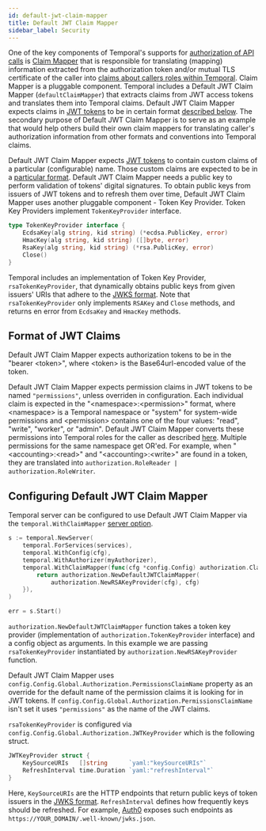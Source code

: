 ```yaml
---
id: default-jwt-claim-mapper
title: Default JWT Claim Mapper
sidebar_label: Security
---
```


One of the key components of Temporal's supports for [authorization of API calls](authorization.md) is [Claim Mapper](authorization.md#Claim-Mapper) that is responsible for translating (mapping) information extracted from the authorization token and/or mutual TLS certificate of the caller into [claims about callers roles within Temporal](authorization.md#Claims).
Claim Mapper is a pluggable component.
Temporal includes a Default JWT Claim Mapper (`defaultClaimMapper`) that extracts claims from JWT access tokens and translates them into Temporal claims.
Default JWT Claim Mapper expects claims in [JWT tokens](https://tools.ietf.org/html/rfc7519) to be in certain format [described below]().
The secondary purpose of Default JWT Claim Mapper is to serve as an example that would help others build their own claim mappers for translating caller's authorization information from other formats and conventions into Temporal claims.

Default JWT Claim Mapper expects [JWT tokens](https://tools.ietf.org/html/rfc7519) to contain custom claims of a particular (configurable) name.
Those custom claims are expected to be in a [particular format](#jwt-claim-format).
Default JWT Claim Mapper needs a public key to perform validation of tokens' digital signatures.
To obtain public keys from issuers of JWT tokens and to refresh them over time, Default JWT Claim Mapper uses another pluggable component - Token Key Provider.
Token Key Providers implement `TokenKeyProvider` interface.

```go
type TokenKeyProvider interface {
	EcdsaKey(alg string, kid string) (*ecdsa.PublicKey, error)
	HmacKey(alg string, kid string) ([]byte, error)
	RsaKey(alg string, kid string) (*rsa.PublicKey, error)
	Close()
}
```

Temporal includes an implementation of Token Key Provider, `rsaTokenKeyProvider`, that dynamically obtains public keys from given issuers' URIs that adhere to the [JWKS format](https://tools.ietf.org/html/rfc7517).
Note that `rsaTokenKeyProvider` only implements `RSAKey` and `Close` methods, and returns en error from `EcdsaKey` and `HmacKey` methods.

## Format of JWT Claims

Default JWT Claim Mapper expects authorization tokens to be in the "bearer &lt;token&gt;", where &lt;token&gt; is the Base64url-encoded value of the token.

Default JWT Claim Mapper expects permission claims in JWT tokens to be named `"permissions"`, unless overriden in configuration.
Each individual claim is expected in the "&lt;namespace&gt;:&lt;permission&gt;" format, where &lt;namespace&gt; is a Temporal namespace or "system" for system-wide permissions and &lt;permission&gt; contains one of the four values: "read", "write", "worker", or "admin".
Default JWT Claim Mapper converts these permissions into Temporal roles for the caller as described [here](authorization#Claims).
Multiple permissions for the same namespace get OR'ed.
For example, when "&lt;accounting&gt;:&lt;read&gt;" and "&lt;accounting&gt;:&lt;write&gt;" are found in a token, they are translated into `authorization.RoleReader | authorization.RoleWriter`.

## Configuring Default JWT Claim Mapper

Temporal server can be configured to use Default JWT Claim Mapper via the `temporal.WithClaimMapper` [server option](server-options.md).

```go
s := temporal.NewServer(
	temporal.ForServices(services),
	temporal.WithConfig(cfg),
    temporal.WithAuthorizer(myAuthorizer),
    temporal.WithClaimMapper(func(cfg *config.Config) authorization.ClaimMapper {
	    return authorization.NewDefaultJWTClaimMapper(
			authorization.NewRSAKeyProvider(cfg), cfg)
	}),
)

err = s.Start()
```

`authorization.NewDefaultJWTClaimMapper` function takes a token key provider (implementation of `authorization.TokenKeyProvider` interface) and a config object as arguments.
In this example we are passing `rsaTokenKeyProvider` instantiated by `authorization.NewRSAKeyProvider` function.

Default JWT Claim Mapper uses `config.Config.Global.Authorization.PermissionsClaimName` property as an override for the default name of the permission claims it is looking for in JWT tokens.
If `config.Config.Global.Authorization.PermissionsClaimName` isn't set it uses `"permissions"` as the name of the JWT claims.

`rsaTokenKeyProvider` is configured via `config.Config.Global.Authorization.JWTKeyProvider` which is the following struct.

```go
JWTKeyProvider struct {
	KeySourceURIs   []string      `yaml:"keySourceURIs"`
	RefreshInterval time.Duration `yaml:"refreshInterval"`
}
```

Here, `KeySourceURIs` are the HTTP endpoints that return public keys of token issuers in the [JWKS format](https://tools.ietf.org/html/rfc7517).
`RefreshInterval` defines how frequently keys should be refreshed.
For example, [Auth0](https://auth0.com/) exposes such endpoints as `https://YOUR_DOMAIN/.well-known/jwks.json`.
